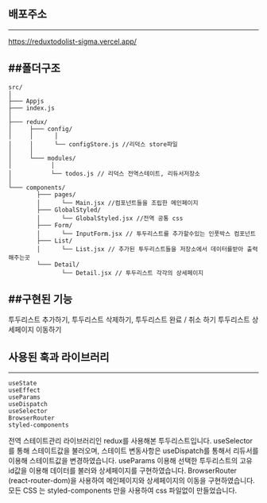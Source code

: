 ## 배포주소
------
https://reduxtodolist-sigma.vercel.app/


##폴더구조
-----

```
src/
│
├─── Appjs   
├─── index.js  
│
├─── redux/  
│     ├─── config/
│     │      │
│     │      └── configStore.js //리덕스 store파일
│     │
│     └─── modules/
│           │
│           └── todos.js // 리덕스 전역스테이트, 리듀서저장소
│
└─── components/
        ├─── pages/
        │      └── Main.jsx //컴포넌트들을 조립한 메인페이지
        ├─── GlobalStyled/
        │      └── GlobalStyled.jsx //전역 공통 css 
        ├─── Form/
        │      └── InputForm.jsx // 투두리스트를 추가할수있는 인풋박스 컴포넌트
        ├─── List/
        │      └── List.jsx // 추가된 투두리스트들을 저장소에서 데이터를받아 출력해주는곳
        └─── Detail/
               └── Detail.jsx // 투두리스트 각각의 상세페이지

```

##구현된 기능
----

투두리스트 추가하기, 
투두리스트 삭제하기,
투두리스트 완료 / 취소 하기
투두리스트 상세페이지 이동하기

## 사용된 훅과 라이브러리
------
```
useState
useEffect
useParams
useDispatch
useSelector
BrowserRouter
styled-components
```
전역 스테이트관리 라이브러리인 redux를 사용해본 투두리스트입니다.
useSelector를 통해 스테이트값을 불러오며,
스테이트 변동사항은 useDispatch를 통해서 리듀서를 이용해 스테이트값을 변경하였습니다.
useParams 이용해 선택한 투두리스트의 고유 id값을 이용해 데이터를 불러와 상세페이지를 구현하였습니다.
BrowserRouter (react-router-dom)을 사용하여 메인페이지와 상세페이지의 이동을 구현하였습니다.
모든 CSS 는 styled-components 만을 사용하여 css 파일없이 만들었습니다.





